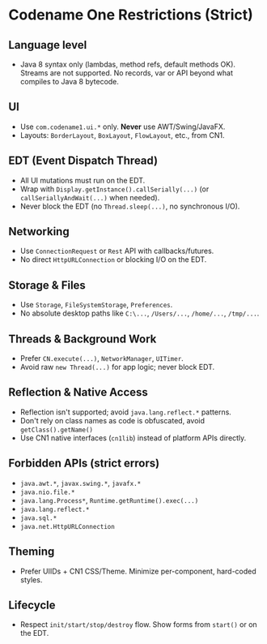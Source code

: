 # Codename One Restrictions (Strict)

## Language level
- Java 8 syntax only (lambdas, method refs, default methods OK). Streams are not supported. No records, var or API beyond what compiles to Java 8 bytecode.

## UI
- Use `com.codename1.ui.*` only. **Never** use AWT/Swing/JavaFX.
- Layouts: `BorderLayout`, `BoxLayout`, `FlowLayout`, etc., from CN1.

## EDT (Event Dispatch Thread)
- All UI mutations must run on the EDT.
- Wrap with `Display.getInstance().callSerially(...)` (or `callSeriallyAndWait(...)` when needed).
- Never block the EDT (no `Thread.sleep(...)`, no synchronous I/O).

## Networking
- Use `ConnectionRequest` or `Rest` API with callbacks/futures.
- No direct `HttpURLConnection` or blocking I/O on the EDT.

## Storage & Files
- Use `Storage`, `FileSystemStorage`, `Preferences`.
- No absolute desktop paths like `C:\...`, `/Users/...`, `/home/...`, `/tmp/...`.

## Threads & Background Work
- Prefer `CN.execute(...)`, `NetworkManager`, `UITimer`.
- Avoid raw `new Thread(...)` for app logic; never block EDT.

## Reflection & Native Access
- Reflection isn't supported; avoid `java.lang.reflect.*` patterns.
- Don't rely on class names as code is obfuscated, avoid `getClass().getName()`
- Use CN1 native interfaces (`cn1lib`) instead of platform APIs directly.

## Forbidden APIs (strict errors)
- `java.awt.*`, `javax.swing.*`, `javafx.*`
- `java.nio.file.*`
- `java.lang.Process*`, `Runtime.getRuntime().exec(...)`
- `java.lang.reflect.*`
- `java.sql.*`
- `java.net.HttpURLConnection`

## Theming
- Prefer UIIDs + CN1 CSS/Theme. Minimize per-component, hard-coded styles.

## Lifecycle
- Respect `init/start/stop/destroy` flow. Show forms from `start()` or on the EDT.